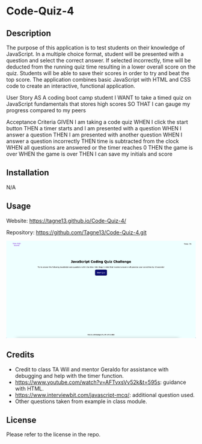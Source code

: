 # Code-Quiz-4

## Description

The purpose of this application is to test students on their knowledge of JavaScript. In a multiple choice format, student will be presented with a question and select the correct answer. If selected incorrectly, time will be deducted from the running quiz time resulting in a lower overall score on the quiz. Students will be able to save their scores in order to try and beat the top score. The application combines basic JavaScript with HTML and CSS code to create an interactive, functional application. 

User Story
AS A coding boot camp student
I WANT to take a timed quiz on JavaScript fundamentals that stores high scores
SO THAT I can gauge my progress compared to my peers

Acceptance Criteria
GIVEN I am taking a code quiz
WHEN I click the start button
THEN a timer starts and I am presented with a question
WHEN I answer a question
THEN I am presented with another question
WHEN I answer a question incorrectly
THEN time is subtracted from the clock
WHEN all questions are answered or the timer reaches 0
THEN the game is over
WHEN the game is over
THEN I can save my initials and score


## Installation

N/A

## Usage

Website: https://tagne13.github.io/Code-Quiz-4/

Repository: https://github.com/Tagne13/Code-Quiz-4.git 

![Screenshot](Assets/images/Screenshot.png)

## Credits

- Credit to class TA Will and mentor Geraldo for assistance with debugging and help with the timer function. 
- https://www.youtube.com/watch?v=AFTvxsVv52k&t=595s: guidance with HTML.
- https://www.interviewbit.com/javascript-mcq/: additional question used.
- Other questions taken from example in class module.

## License 

Please refer to the license in the repo.


[def]: ./assets/images/Screenshot.png